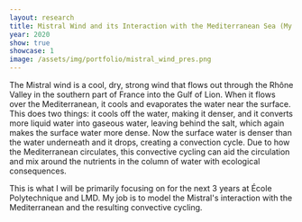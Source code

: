 ```yaml
---
layout: research
title: Mistral Wind and its Interaction with the Mediterranean Sea (My PhD Thesis)
year: 2020
show: true
showcase: 1
image: /assets/img/portfolio/mistral_wind_pres.png
---
```


The Mistral wind is a cool, dry, strong wind that flows out through the Rhône Valley in the southern part of France into the Gulf of Lion. When it flows over the Mediterranean, it cools and evaporates the water near the surface. This does two things: it cools off the water, making it denser, and it converts more liquid water into gaseous water, leaving behind the salt, which again makes the surface water more dense. Now the surface water is denser than the water underneath and it drops, creating a convection cycle. Due to how the Mediterranean circulates, this convective cycling can aid the circulation and mix around the nutrients in the column of water with ecological consequences.

This is what I will be primarily focusing on for the next 3 years at École Polytechnique and LMD. My job is to model the Mistral's interaction with the Mediterranean and the resulting convective cycling.
